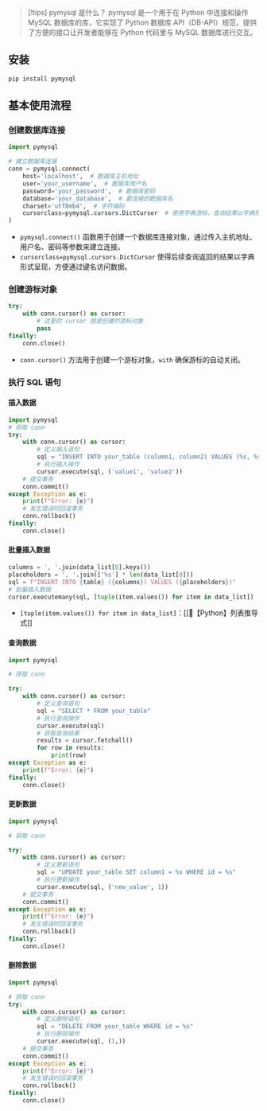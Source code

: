 >[!tips] pymysql 是什么？
>pymysql 是一个用于在 Python 中连接和操作 MySQL 数据库的库，它实现了 Python 数据库 API（DB-API）规范，提供了方便的接口让开发者能够在 Python 代码里与 MySQL 数据库进行交互。

## 安装
```python
pip install pymysql
```
## 基本使用流程
### 创建数据库连接
```python
import pymysql

# 建立数据库连接
conn = pymysql.connect(
    host='localhost',  # 数据库主机地址
    user='your_username',  # 数据库用户名
    password='your_password',  # 数据库密码
    database='your_database',  # 要连接的数据库名
    charset='utf8mb4',  # 字符编码
    cursorclass=pymysql.cursors.DictCursor  # 使用字典游标，查询结果以字典形式返回
)
```
- `pymysql.connect()` 函数用于创建一个数据库连接对象，通过传入主机地址、用户名、密码等参数来建立连接。
- `cursorclass=pymysql.cursors.DictCursor` 使得后续查询返回的结果以字典形式呈现，方便通过键名访问数据。
### 创建游标对象
```python
try:
    with conn.cursor() as cursor:
        # 这里的 cursor 就是创建的游标对象
        pass
finally:
    conn.close()
```
- `conn.cursor()` 方法用于创建一个游标对象，`with` 确保游标的自动关闭。
### 执行 SQL 语句
#### 插入数据
```python
import pymysql
# 获取 conn
try:
    with conn.cursor() as cursor:
        # 定义插入语句
        sql = "INSERT INTO your_table (column1, column2) VALUES (%s, %s)"
        # 执行插入操作
        cursor.execute(sql, ('value1', 'value2'))
    # 提交事务
    conn.commit()
except Exception as e:
    print(f"Error: {e}")
    # 发生错误时回滚事务
    conn.rollback()
finally:
    conn.close()
```
#### 批量插入数据
```python
columns = ', '.join(data_list[0].keys())
placeholders = ', '.join(['%s'] * len(data_list[0]))
sql = f"INSERT INTO {table} ({columns}) VALUES ({placeholders})"
# 批量插入数据
cursor.executemany(sql, [tuple(item.values()) for item in data_list])
```
- `[tuple(item.values()) for item in data_list]`：[[🍙【Python】列表推导式]]
#### 查询数据
```python
import pymysql

# 获取 conn

try:
    with conn.cursor() as cursor:
        # 定义查询语句
        sql = "SELECT * FROM your_table"
        # 执行查询操作
        cursor.execute(sql)
        # 获取查询结果
        results = cursor.fetchall()
        for row in results:
            print(row)
except Exception as e:
    print(f"Error: {e}")
finally:
    conn.close()
```
#### 更新数据
```python
import pymysql

# 获取 conn

try:
    with conn.cursor() as cursor:
        # 定义更新语句
        sql = "UPDATE your_table SET column1 = %s WHERE id = %s"
        # 执行更新操作
        cursor.execute(sql, ('new_value', 1))
    # 提交事务
    conn.commit()
except Exception as e:
    print(f"Error: {e}")
    # 发生错误时回滚事务
    conn.rollback()
finally:
    conn.close()
```
#### 删除数据
```python
import pymysql

# 获取 conn
try:
    with conn.cursor() as cursor:
        # 定义删除语句
        sql = "DELETE FROM your_table WHERE id = %s"
        # 执行删除操作
        cursor.execute(sql, (1,))
    # 提交事务
    conn.commit()
except Exception as e:
    print(f"Error: {e}")
    # 发生错误时回滚事务
    conn.rollback()
finally:
    conn.close()
```
